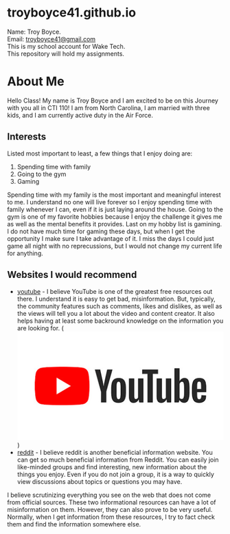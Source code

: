 # troyboyce41.github.io
Name: Troy Boyce.  
Email: troyboyce41@gmail.com  
This is my school account for Wake Tech.  
This repository will hold my assignments.  

# About Me

Hello Class! My name is Troy Boyce and I am excited to be on this Journey with you all in CTI 110! I am from North Carolina, I am married with three kids, and I am currently active duty in the Air Force.

## Interests
Listed most important to least, a few things that I enjoy doing are:
1. Spending time with family
2. Going to the gym
3. Gaming   

Spending time with my family is the most important and meaningful interest to me. I understand no one will live forever so I enjoy spending time with family whenever I can, even if it is just laying around the house. Going to the gym is one of my favorite hobbies because I enjoy the challenge it gives me as well as the mental benefits it provides. Last on my hobby list is gamining. I do not have much time for gaming these days, but when I get the opportunity I make sure I take advantage of it. I miss the days I could just game all night with no reprecussions, but I would not change my current life for anything.

## Websites I would recommend

- [youtube](https://www.youtube.com) - I believe YouTube is one of the greatest free resources out there. I understand it is easy to get bad, misinformation. But, typically, the community features such as comments, likes and dislikes, as well as the views will tell you a lot about the video and content creator. It also helps having at least some backround knowledge on the information you are looking for.
(![alt text](image.png))
- [reddit](https://Reddit.com) - I believe reddit is another beneficial information website. You can get so much beneficial information from Reddit. You can easily join like-minded groups and find interesting, new information about the things you enjoy. Even if you do not join a group, it is a way to quickly view discussions about topics or questions you may have.

I believe scrutinizing everything you see on the web that does not come from official sources. These two informational resources can have a lot of misinformation on them. However, they can also prove to be very useful. Normally, when I get information from these resources, I try to fact check them and find the information somewhere else.